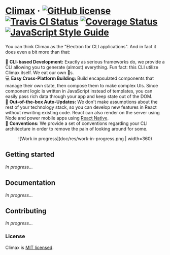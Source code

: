 # [Climax](https://climaxjs.com) &middot; [![GitHub license](https://img.shields.io/badge/license-MIT-blue.svg)](https://github.com/climaxjs/climax/blob/master/LICENSE) [![Travis CI Status](https://img.shields.io/travis/climaxjs/climax.svg?style=flat-square)](https://circleci.com/gh/climaxjs/climax) [![Coverage Status](https://img.shields.io/coveralls/climaxjs/climax/master.svg?style=flat-square)](https://travis-ci.org/climaxjs/climax?branch=master) [![JavaScript Style Guide](https://img.shields.io/badge/code_style-standard-brightgreen.svg?style=flat-square)](https://standardjs.com)

<!-- TODO Ask @vertexclique to release the "climax" name on npm ? -->
<!-- [![npm version](https://img.shields.io/npm/v/climax.svg?style=flat-square)](https://www.npmjs.com/package/climax) -->

You can think Climax as the "Electron for CLI applications". And in fact it does even a bit more than that:

:white_square_button: **CLI-based Development:** Exactly as serious frameworks do, we provide a CLI allowing you to generate (almost) everything. Fun fact: this CLI utilize Climax itself. We eat our own :hamburger:s.<br>
:computer: **Easy Cross-Platform Building:** Build encapsulated components that manage their own state, then compose them to make complex UIs. Since component logic is written in JavaScript instead of templates, you can easily pass rich data through your app and keep state out of the DOM.<br>
:arrows_counterclockwise: **Out-of-the-box Auto-Updates:** We don't make assumptions about the rest of your technology stack, so you can develop new features in React without rewriting existing code. React can also render on the server using Node and power mobile apps using [React Native](https://facebook.github.io/react-native/).<br>
:page_facing_up: **Conventions:** We provide a set of conventions regarding your CLI architecture in order to remove the pain of looking around for some.

<p style="text-align: center">![Work in progress](doc/res/work-in-progress.png | width=360)</p>

## Getting started

_In progress..._

## Documentation

_In progress..._

## Contributing

_In progress..._

### License

Climax is [MIT licensed](./LICENSE).
